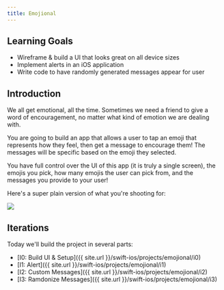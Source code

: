 ```yaml
---
title: Emojional
---
```


## Learning Goals

- Wireframe & build a UI that looks great on all device sizes
- Implement alerts in an iOS application
- Write code to have randomly generated messages appear for user

## Introduction

We all get emotional, all the time. Sometimes we need a friend to give a word of encouragement, no matter what kind of emotion we are dealing with.

You are going to build an app that allows a user to tap an emoji that represents how they feel, then get a message to encourage them! The messages will be specific based on the emoji they selected.

You have full control over the UI of this app (it is truly a single screen), the emojis you pick, how many emojis the user can pick from, and the messages you provide to your user!

Here's a super plain version of what you're shooting for:

<img class="extra-small" src="./assets/emojional-example.gif">

## Iterations

Today we'll build the project in several parts:

* [I0: Build UI & Setup]({{ site.url }}/swift-ios/projects/emojional/i0)
* [I1: Alert]({{ site.url }}/swift-ios/projects/emojional/i1)
* [I2: Custom Messages]({{ site.url }}/swift-ios/projects/emojional/i2)
* [I3: Ramdonize Messages]({{ site.url }}/swift-ios/projects/emojional/i3)
